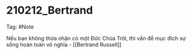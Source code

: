 # 210212_Bertrand

Tag: #Note

Nếu bạn không thừa nhận có một Đức Chúa Trời, thì vấn đề mục đích sự sống hoàn toàn vô nghĩa - [[Bertrand Russell]]